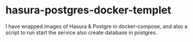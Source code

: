 # hasura-postgres-docker-templet
I have wrapped images of Hasura &amp; Postgre in docker-compose, and also a script to run start the service also create database in postgres.
